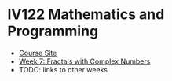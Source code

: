 # IV122 Mathematics and Programming

* [Course Site](https://www.fi.muni.cz/~xpelanek/IV122)
* [Week 7: Fractals with Complex Numbers](http://nbviewer.jupyter.org/github/effa/iv122/blob/master/07-fractals-complex-numbers.ipynb)
* TODO: links to other weeks
